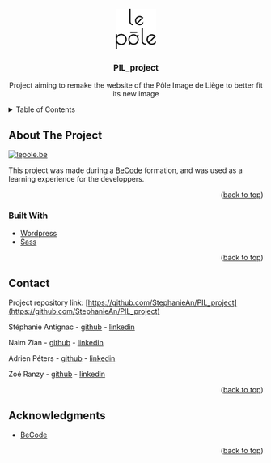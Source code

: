<div id="top"></div>



<!-- PROJECT LOGO -->
<br />
<div align="center">
  <a href="https://github.com/StephanieAn/PIL_project">
    <img src="src/wordpress/wp-content/themes/PIL_design/resources/svg/logo.svg" alt="Logo" width="80" height="80">
  </a>

<h3 align="center">PIL_project</h3>

  <p align="center">
    Project aiming to remake the website of the Pôle Image de Liège to better fit its new image
  </p>
</div>



<!-- TABLE OF CONTENTS -->
<details>
  <summary>Table of Contents</summary>
  <ol>
    <li>
      <a href="#about-the-project">About The Project</a>
      <ul>
        <li><a href="#built-with">Built With</a></li>
      </ul>
    </li>
    <li><a href="#contact">Contact</a></li>
    <li><a href="#acknowledgments">Acknowledgments</a></li>
  </ol>
</details>



<!-- ABOUT THE PROJECT -->
## About The Project

<!-- link to site to add -->
[![lepole.be][product-screenshot]](https://example.com)

This project was made during a [BeCode](https://becode.org/) formation, and was used as a learning experience for the developpers.

<p align="right">(<a href="#top">back to top</a>)</p>

### Built With

* [Wordpress](https://wordpress.com/)
* [Sass](https://sass-lang.com/)

<p align="right">(<a href="#top">back to top</a>)</p>



<!-- CONTACT -->
## Contact

Project repository link: [https://github.com/StephanieAn/PIL_project](https://github.com/StephanieAn/PIL_project)

Stéphanie Antignac - [github](https://github.com/StephanieAn) - [linkedin](www.linkedin.com/in/stéphanie-antignac)

Naim Zian - [github](https://github.com/Naim350Z) - [linkedin](https://www.linkedin.com/in/naimzian/)

Adrien Péters - [github](https://github.com/Doxh23) - [linkedin](https://www.linkedin.com/in/adrien-p%C3%A9ters-7183181ba/)

Zoé Ranzy - [github](https://github.com/hawkstan) - [linkedin](https://www.linkedin.com/in/z-m-ranzy/)

<p align="right">(<a href="#top">back to top</a>)</p>



<!-- ACKNOWLEDGMENTS -->
## Acknowledgments

* [BeCode](https://becode.org/)

<p align="right">(<a href="#top">back to top</a>)</p>



<!-- MARKDOWN LINKS & IMAGES -->
<!-- to put a preview of the site on the about section -->
[product-screenshot]: images/screenshot.png
